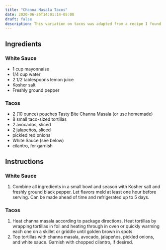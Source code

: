 ```yaml
---
title: "Channa Masala Tacos"
date: 2020-06-25T14:01:14-05:00
draft: false
description: This variation on tacos was adapted from a recipe I found online somewhere.
---
```


## Ingredients

### White Sauce

-   1 cup mayonnaise
-   1/4 cup water
-   2 1/2 tablespoons lemon juice
-   Kosher salt
-   Freshly ground pepper

### Tacos

-   2 (10 ounce) pouches Tasty Bite Channa Masala (or use homemade)
-   8 small taco-sized tortillas
-   2 avocados, sliced
-   2 jalapeños, sliced
-   pickled red onions
-   White Sauce (see below)
-   cilantro, for garnish

## Instructions

### White Sauce

1. Combine all ingredients in a small bowl and season with Kosher salt and freshly ground black pepper. Let flavors meld at least one hour before serving. Can be made ahead of time and refrigerated up to 5 days.

### Tacos

1. Heat channa masala according to package directions. Heat tortillas by wrapping tortillas in foil and heating through in oven or quickly warming each one on a skillet or griddle until golden brown in spots.
2. Top tortillas with channa masala, avocado, jalapeños, pickled onions, and white sauce. Garnish with chopped cilantro, if desired.

